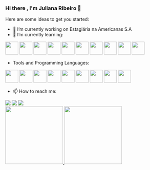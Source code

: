 ### Hi there , I'm Juliana Ribeiro 👋

Here are some ideas to get you started:

- 🔭 I’m currently working on Estagiária na Americanas S.A
- 🌱 I’m currently learning:

<img src="https://cdn.jsdelivr.net/gh/devicons/devicon/icons/css3/css3-original-wordmark.svg" width="40" height="40"/>               <img src="https://cdn.jsdelivr.net/gh/devicons/devicon/icons/docker/docker-original-wordmark.svg" width="40" height="40"/>                           <img src="https://cdn.jsdelivr.net/gh/devicons/devicon/icons/gitlab/gitlab-original-wordmark.svg" width="40" height="40"/>                              <img src="https://cdn.jsdelivr.net/gh/devicons/devicon/icons/googlecloud/googlecloud-original-wordmark.svg" width="40" height="40"/>              <img src="https://cdn.jsdelivr.net/gh/devicons/devicon/icons/html5/html5-original-wordmark.svg" width="40" height="40"/>           <img src="https://cdn.jsdelivr.net/gh/devicons/devicon/icons/javascript/javascript-original.svg" width="40" height="40"/>           <img src="https://cdn.jsdelivr.net/gh/devicons/devicon/icons/jest/jest-plain.svg" width="40" height="40"/>             <img src="https://cdn.jsdelivr.net/gh/devicons/devicon/icons/react/react-original-wordmark.svg" width="40" height="40"/>            <img src="https://cdn.jsdelivr.net/gh/devicons/devicon/icons/sass/sass-original.svg" width="40" height="40"/>              <img src="https://cdn.jsdelivr.net/gh/devicons/devicon/icons/typescript/typescript-original.svg" width="40" height="40"/>
          
               
- Tools and Programming Languages:

<img src="https://cdn.jsdelivr.net/gh/devicons/devicon/icons/c/c-original.svg" width="40" height="40"/>    <img src="https://cdn.jsdelivr.net/gh/devicons/devicon/icons/django/django-plain-wordmark.svg" width="40" height="40"/>    <img src="https://cdn.jsdelivr.net/gh/devicons/devicon/icons/illustrator/illustrator-plain.svg" width="40" height="40"/>    <img src="https://cdn.jsdelivr.net/gh/devicons/devicon/icons/intellij/intellij-original-wordmark.svg" width="40" height="40"/>    <img src="https://cdn.jsdelivr.net/gh/devicons/devicon/icons/java/java-original-wordmark.svg" width="40" height="40"/>    <img src="https://cdn.jsdelivr.net/gh/devicons/devicon/icons/jira/jira-original-wordmark.svg" width="40" height="40"/>    <img src="https://cdn.jsdelivr.net/gh/devicons/devicon/icons/linux/linux-original.svg" width="40" height="40"/>    <img src="https://cdn.jsdelivr.net/gh/devicons/devicon/icons/postgresql/postgresql-original-wordmark.svg" width="40" height="40"/>    <img src="https://cdn.jsdelivr.net/gh/devicons/devicon/icons/vscode/vscode-original-wordmark.svg" width="40" height="40"/>
          
- 📫 How to reach me: 
<div> 
<a href="https://instagram.com/jubsribs" target="_blank"><img src="https://img.shields.io/badge/-Instagram-%23E4405F?style=for-the-badge&logo=instagram&logoColor=white" target="_blank"></a>
<a href = "mailto:contato@julianacrispina"><img src="https://img.shields.io/badge/Gmail-D14836?style=for-the-badge&logo=gmail&logoColor=white" target="_blank"></a>
<a href="https://www.linkedin.com/in/juliana-ribeiro-577658231" target="_blank"><img src="https://img.shields.io/badge/-LinkedIn-%230077B5?style=for-the-badge&logo=linkedin&logoColor=white" target="_blank"></a> 
</div>

<div>
<a href="https://github.com/jubsribs">
<img height="180em" src="https://github-readme-stats.vercel.app/api/top-langs/?username=jubsribs&layout=compact&langs_count=7&theme=dracula"/>
<img height="180em" src="https://github-readme-stats.vercel.app/api?username=jubsribs&show_icons=true&theme=dracula&include_all_commits=true&count_private=true"/>
</div>
